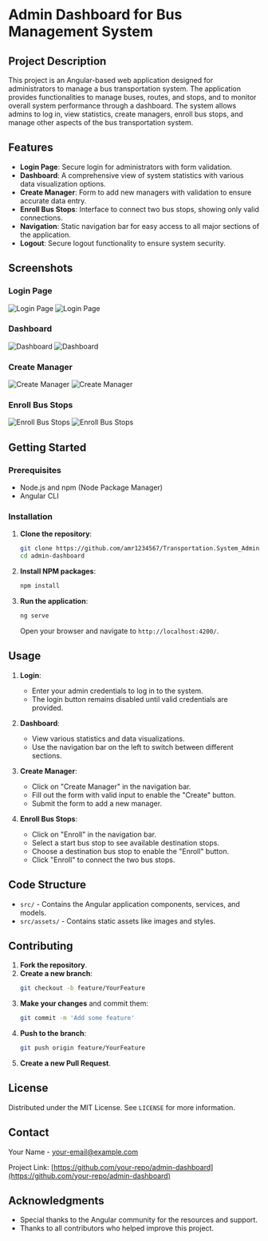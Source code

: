 # Admin Dashboard for Bus Management System

## Project Description
This project is an Angular-based web application designed for administrators to manage a bus transportation system. The application provides functionalities to manage buses, routes, and stops, and to monitor overall system performance through a dashboard. The system allows admins to log in, view statistics, create managers, enroll bus stops, and manage other aspects of the bus transportation system.

## Features
- **Login Page**: Secure login for administrators with form validation.
- **Dashboard**: A comprehensive view of system statistics with various data visualization options.
- **Create Manager**: Form to add new managers with validation to ensure accurate data entry.
- **Enroll Bus Stops**: Interface to connect two bus stops, showing only valid connections.
- **Navigation**: Static navigation bar for easy access to all major sections of the application.
- **Logout**: Secure logout functionality to ensure system security.

## Screenshots

### Login Page
![Login Page](screenshots/login_page.png)
![Login Page](screenshots/login_page_with_data.png)

### Dashboard
![Dashboard](screenshots/dashboard_page_1.png)
![Dashboard](screenshots/dashboard_page_2.png)

### Create Manager
![Create Manager](screenshots/create_manager_page.png)
![Create Manager](screenshots/create_manager_page_with_data.png)

### Enroll Bus Stops
![Enroll Bus Stops](screenshots/enroll_page.png)
![Enroll Bus Stops](screenshots/enroll_page_with_data.png)

## Getting Started

### Prerequisites
- Node.js and npm (Node Package Manager)
- Angular CLI

### Installation

1. **Clone the repository**:
    ```sh
    git clone https://github.com/amr1234567/Transportation.System_Admin_Frontend_Angular.git
    cd admin-dashboard
    ```

2. **Install NPM packages**:
    ```sh
    npm install
    ```

3. **Run the application**:
    ```sh
    ng serve
    ```
   Open your browser and navigate to `http://localhost:4200/`.

## Usage

1. **Login**:
   - Enter your admin credentials to log in to the system.
   - The login button remains disabled until valid credentials are provided.

2. **Dashboard**:
   - View various statistics and data visualizations.
   - Use the navigation bar on the left to switch between different sections.

3. **Create Manager**:
   - Click on "Create Manager" in the navigation bar.
   - Fill out the form with valid input to enable the "Create" button.
   - Submit the form to add a new manager.

4. **Enroll Bus Stops**:
   - Click on "Enroll" in the navigation bar.
   - Select a start bus stop to see available destination stops.
   - Choose a destination bus stop to enable the "Enroll" button.
   - Click "Enroll" to connect the two bus stops.

## Code Structure

- `src/` - Contains the Angular application components, services, and models.
- `src/assets/` - Contains static assets like images and styles.

## Contributing

1. **Fork the repository**.
2. **Create a new branch**:
    ```sh
    git checkout -b feature/YourFeature
    ```
3. **Make your changes** and commit them:
    ```sh
    git commit -m 'Add some feature'
    ```
4. **Push to the branch**:
    ```sh
    git push origin feature/YourFeature
    ```
5. **Create a new Pull Request**.

## License
Distributed under the MIT License. See `LICENSE` for more information.

## Contact
Your Name - [your-email@example.com](mailto:your-email@example.com)

Project Link: [https://github.com/your-repo/admin-dashboard](https://github.com/your-repo/admin-dashboard)

## Acknowledgments
- Special thanks to the Angular community for the resources and support.
- Thanks to all contributors who helped improve this project.
